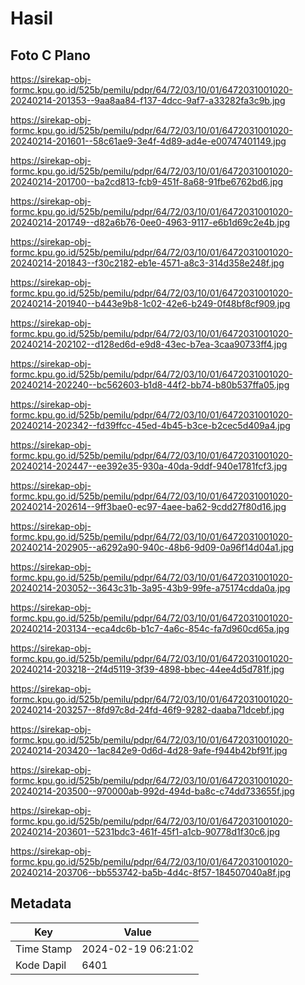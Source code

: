 # Hasil

## Foto C Plano

https://sirekap-obj-formc.kpu.go.id/525b/pemilu/pdpr/64/72/03/10/01/6472031001020-20240214-201353--9aa8aa84-f137-4dcc-9af7-a33282fa3c9b.jpg

https://sirekap-obj-formc.kpu.go.id/525b/pemilu/pdpr/64/72/03/10/01/6472031001020-20240214-201601--58c61ae9-3e4f-4d89-ad4e-e00747401149.jpg

https://sirekap-obj-formc.kpu.go.id/525b/pemilu/pdpr/64/72/03/10/01/6472031001020-20240214-201700--ba2cd813-fcb9-451f-8a68-91fbe6762bd6.jpg

https://sirekap-obj-formc.kpu.go.id/525b/pemilu/pdpr/64/72/03/10/01/6472031001020-20240214-201749--d82a6b76-0ee0-4963-9117-e6b1d69c2e4b.jpg

https://sirekap-obj-formc.kpu.go.id/525b/pemilu/pdpr/64/72/03/10/01/6472031001020-20240214-201843--f30c2182-eb1e-4571-a8c3-314d358e248f.jpg

https://sirekap-obj-formc.kpu.go.id/525b/pemilu/pdpr/64/72/03/10/01/6472031001020-20240214-201940--b443e9b8-1c02-42e6-b249-0f48bf8cf909.jpg

https://sirekap-obj-formc.kpu.go.id/525b/pemilu/pdpr/64/72/03/10/01/6472031001020-20240214-202102--d128ed6d-e9d8-43ec-b7ea-3caa90733ff4.jpg

https://sirekap-obj-formc.kpu.go.id/525b/pemilu/pdpr/64/72/03/10/01/6472031001020-20240214-202240--bc562603-b1d8-44f2-bb74-b80b537ffa05.jpg

https://sirekap-obj-formc.kpu.go.id/525b/pemilu/pdpr/64/72/03/10/01/6472031001020-20240214-202342--fd39ffcc-45ed-4b45-b3ce-b2cec5d409a4.jpg

https://sirekap-obj-formc.kpu.go.id/525b/pemilu/pdpr/64/72/03/10/01/6472031001020-20240214-202447--ee392e35-930a-40da-9ddf-940e1781fcf3.jpg

https://sirekap-obj-formc.kpu.go.id/525b/pemilu/pdpr/64/72/03/10/01/6472031001020-20240214-202614--9ff3bae0-ec97-4aee-ba62-9cdd27f80d16.jpg

https://sirekap-obj-formc.kpu.go.id/525b/pemilu/pdpr/64/72/03/10/01/6472031001020-20240214-202905--a6292a90-940c-48b6-9d09-0a96f14d04a1.jpg

https://sirekap-obj-formc.kpu.go.id/525b/pemilu/pdpr/64/72/03/10/01/6472031001020-20240214-203052--3643c31b-3a95-43b9-99fe-a75174cdda0a.jpg

https://sirekap-obj-formc.kpu.go.id/525b/pemilu/pdpr/64/72/03/10/01/6472031001020-20240214-203134--eca4dc6b-b1c7-4a6c-854c-fa7d960cd65a.jpg

https://sirekap-obj-formc.kpu.go.id/525b/pemilu/pdpr/64/72/03/10/01/6472031001020-20240214-203218--2f4d5119-3f39-4898-bbec-44ee4d5d781f.jpg

https://sirekap-obj-formc.kpu.go.id/525b/pemilu/pdpr/64/72/03/10/01/6472031001020-20240214-203257--8fd97c8d-24fd-46f9-9282-daaba71dcebf.jpg

https://sirekap-obj-formc.kpu.go.id/525b/pemilu/pdpr/64/72/03/10/01/6472031001020-20240214-203420--1ac842e9-0d6d-4d28-9afe-f944b42bf91f.jpg

https://sirekap-obj-formc.kpu.go.id/525b/pemilu/pdpr/64/72/03/10/01/6472031001020-20240214-203500--970000ab-992d-494d-ba8c-c74dd733655f.jpg

https://sirekap-obj-formc.kpu.go.id/525b/pemilu/pdpr/64/72/03/10/01/6472031001020-20240214-203601--5231bdc3-461f-45f1-a1cb-90778d1f30c6.jpg

https://sirekap-obj-formc.kpu.go.id/525b/pemilu/pdpr/64/72/03/10/01/6472031001020-20240214-203706--bb553742-ba5b-4d4c-8f57-184507040a8f.jpg


## Metadata

| Key        | Value               |
| ---------- | ------------------- |
| Time Stamp | 2024-02-19 06:21:02 |
| Kode Dapil | 6401                |



